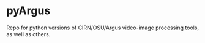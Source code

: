 # pyArgus
Repo for python versions of CIRN/OSU/Argus video-image processing tools, as well as others. 
